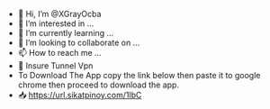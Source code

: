 - 👋 Hi, I’m @XGrayOcba
- 👀 I’m interested in ...
- 🌱 I’m currently learning ...
- 💞️ I’m looking to collaborate on ...
- 📫 How to reach me ...
- 🔰 Insure Tunnel Vpn
- To Download The App copy the link below
then paste it to google chrome then proceed
to download the app.
- 📥 https://url.sikatpinoy.com/1lbC

<!---
XGrayOcba/XGrayOcba is a ✨ special ✨ repository because its `README.md` (this file) appears on your GitHub profile.
You can click the Preview link to take a look at your changes.
--->
